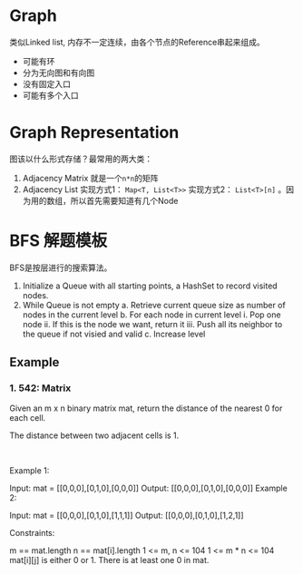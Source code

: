 # Graph
类似Linked list, 内存不一定连续，由各个节点的Reference串起来组成。
- 可能有环
- 分为无向图和有向图
- 没有固定入口
- 可能有多个入口

# Graph Representation
图该以什么形式存储？最常用的两大类：
1. Adjacency Matrix
    就是一个`n*n`的矩阵
2. Adjacency List
    实现方式1： `Map<T, List<T>>`
    实现方式2： `List<T>[n]`   。因为用的数组，所以首先需要知道有几个Node



# BFS 解题模板

BFS是按层进行的搜索算法。

1. Initialize a Queue with all starting points, a HashSet to record visited nodes.
2. While Queue is not empty
    a. Retrieve current queue size as number of nodes in the current level
    b. For each node in current level
        i. Pop one node
        ii. If this is the node we want, return it
        iii. Push all its neighbor to the queue if not visied and valid
    c. Increase level


## Example

### 1. 542: Matrix
Given an m x n binary matrix mat, return the distance of the nearest 0 for each cell.

The distance between two adjacent cells is 1.

 

Example 1:


Input: mat = [[0,0,0],[0,1,0],[0,0,0]]
Output: [[0,0,0],[0,1,0],[0,0,0]]
Example 2:


Input: mat = [[0,0,0],[0,1,0],[1,1,1]]
Output: [[0,0,0],[0,1,0],[1,2,1]]
 

Constraints:

m == mat.length
n == mat[i].length
1 <= m, n <= 104
1 <= m * n <= 104
mat[i][j] is either 0 or 1.
There is at least one 0 in mat.

